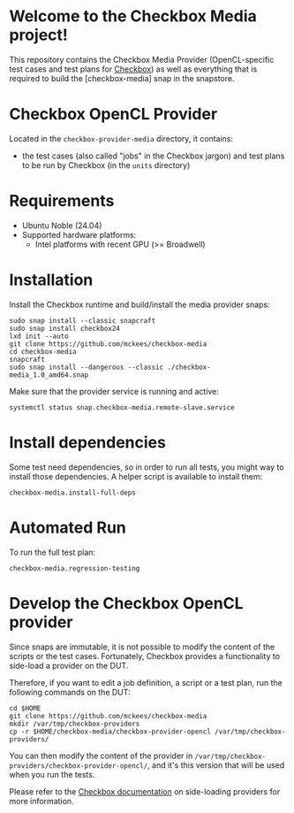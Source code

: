 # Welcome to the Checkbox Media project!

This repository contains the Checkbox Media Provider (OpenCL-specific test cases and test plans for [Checkbox]) as well as everything that is required to build the [checkbox-media] snap in the snapstore.

# Checkbox OpenCL Provider

Located in the `checkbox-provider-media` directory, it contains:

- the test cases (also called "jobs" in the Checkbox jargon) and test plans to be run by Checkbox (in the `units` directory)

# Requirements

- Ubuntu Noble (24.04)
- Supported hardware platforms:
  - Intel platforms with recent GPU (>= Broadwell)

# Installation

Install the Checkbox runtime and build/install the media provider snaps:

```shell
sudo snap install --classic snapcraft
sudo snap install checkbox24
lxd init --auto
git clone https://github.com/mckees/checkbox-media
cd checkbox-media
snapcraft
sudo snap install --dangerous --classic ./checkbox-media_1.0_amd64.snap
```

Make sure that the provider service is running and active:

```shell
systemctl status snap.checkbox-media.remote-slave.service
```

# Install dependencies

Some test need dependencies, so in order to run all tests, you might way to install those dependencies.
A helper script is available to install them:

```shell
checkbox-media.install-full-deps
```

# Automated Run

To run the full test plan:

```shell
checkbox-media.regression-testing

```
# Develop the Checkbox OpenCL provider

Since snaps are immutable, it is not possible to modify the content of the scripts or the test cases. Fortunately, Checkbox provides a functionality to side-load a provider on the DUT.

Therefore, if you want to edit a job definition, a script or a test plan, run the following commands on the DUT:

```shell
cd $HOME
git clone https://github.com/mckees/checkbox-media
mkdir /var/tmp/checkbox-providers
cp -r $HOME/checkbox-media/checkbox-provider-opencl /var/tmp/checkbox-providers/
```

You can then modify the content of the provider in `/var/tmp/checkbox-providers/checkbox-provider-opencl/`, and it's this version that will be used when you run the tests.

Please refer to the [Checkbox documentation] on side-loading providers for more information.

[Checkbox]: https://checkbox.readthedocs.io/
[Checkbox documentation]: https://checkbox.readthedocs.io/en/latest/side-loading.html

